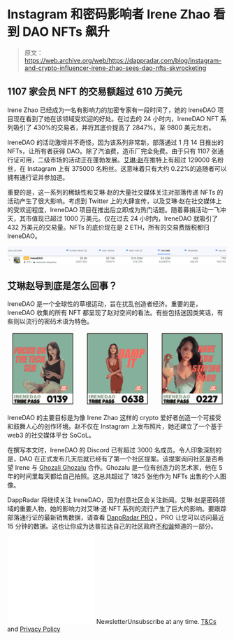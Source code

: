 # Instagram 和密码影响者 Irene Zhao 看到 DAO NFTs 飙升

> 原文：<https://web.archive.org/web/https://dappradar.com/blog/instagram-and-crypto-influencer-irene-zhao-sees-dao-nfts-skyrocketing>

## 1107 家会员 NFT 的交易额超过 610 万美元

Irene Zhao 已经成为一名有影响力的加密专家有一段时间了，她的 IreneDAO 项目现在看到了她在该领域受欢迎的好处。在过去的 24 小时内，IreneDAO NFT 系列吸引了 430%的交易者，并将其底价提高了 2847%，至 9800 美元左右。

IreneDAO 的活动激增并不奇怪，因为该系列非常新。部落通过 1 月 14 日推出的 NFTs，让所有者获得 DAO。除了汽油费，造币厂完全免费。由于只有 1107 张通行证可用，二级市场的活动正在蓬勃发展。[艾琳·赵](https://web.archive.org/web/20221206175037/https://twitter.com/Irenezhao_)在推特上有超过 129000 名粉丝，在 Instagram 上有 375000 名粉丝。这意味着只有大约 0.22%的追随者可以拥有通行证并参加道。

重要的是，这一系列的稀缺性和艾琳·赵的大量社交媒体关注对部落传递 NFTs 的活动产生了很大影响。考虑到 Twitter 上的大肆宣传，以及艾琳·赵在社交媒体上的受欢迎程度，IreneDAO 项目在推出后立即成为热门话题。随着募捐活动一飞冲天，其市值现已超过 1000 万美元。仅在过去 24 小时内，IreneDAO 就吸引了 432 万美元的交易量。NFTs 的底价现在是 2 ETH，所有的交易费版税都归 IreneDAO。

![](img/88c232fa14ad7b314fc3f76e50bfba40.png)

## 艾琳赵导到底是怎么回事？

IreneDAO 是一个全球性的草根运动，旨在扰乱创造者经济。重要的是，IreneDAO 收集的所有 NFT 都呈现了赵对空间的看法。有些包括迷因类笑话，有些则以流行的密码术语为特色。

![](img/c26ac6f724765e3105c379bf9bf2d245.png)

IreneDAO 的主要目标是为像 Irene Zhao 这样的 crypto 爱好者创造一个可接受和鼓舞人心的创作环境。赵不仅在 Instagram 上发布照片，她还建立了一个基于 web3 的社交媒体平台 SoCoL。

在撰写本文时，IreneDAO 的 Discord 已有超过 3000 名成员。令人印象深刻的是，DAO 在正式发布几天后就已经有了第一个社区提案。该提案询问社区是否希望 Irene 与 [Ghozali Ghozalu](https://web.archive.org/web/20221206175037/https://twitter.com/Ghozali_Ghozalu) 合作。Ghozalu 是一位有创造力的艺术家，他在 5 年的时间里每天都给自己拍照。这总共超过了 1825 张他作为 NFTs 出售的个人图像。

DappRadar 将继续关注 IreneDAO，因为创意社区会关注新闻。艾琳·赵是密码领域的重要人物，她的影响力对艾琳·道·NFT 系列的流行产生了巨大的影响。要跟踪部落通行证的最新销售数据，请查看 [DappRadar PRO](https://web.archive.org/web/20221206175037/https://dappradar.com/token/pro) 。PRO 让您可以访问最近 15 分钟的数据。这也让你成为达普拉达自己的社区政府[不和谐](https://web.archive.org/web/20221206175037/https://discord.gg/4ybbssrHkm)频道的一部分。

![](img/6d5a4a2d609c56e1a5771717e54ba759.png) NewsletterUnsubscribe at any time. [T&Cs](https://web.archive.org/web/20221206175037/https://dappradar.com/terms) and [Privacy Policy](https://web.archive.org/web/20221206175037/https://dappradar.com/privacy-policy)